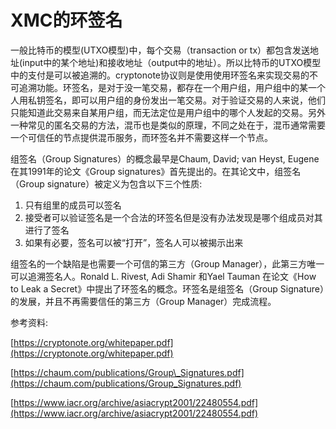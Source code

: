 # XMC的环签名

一般比特币的模型\(UTXO模型\)中，每个交易（transaction or tx）都包含发送地址\(input中的某个地址\)和接收地址（output中的地址）。所以比特币的UTXO模型中的支付是可以被追溯的。cryptonote协议则是使用使用环签名来实现交易的不可追溯功能。环签名，是对于没一笔交易，都存在一个用户组，用户组中的某一个人用私钥签名，即可以用户组的身份发出一笔交易。对于验证交易的人来说，他们只能知道此交易来自某用户组，而无法定位是用户组中的哪个人发起的交易。另外一种常见的匿名交易的方法，混币也是类似的原理，不同之处在于，混币通常需要一个可信任的节点提供混币服务，而环签名并不需要这样一个节点。

组签名（Group Signatures）的概念最早是Chaum, David; van Heyst, Eugene在其1991年的论文《Group signatures》首先提出的。在其论文中，组签名（Group signature）被定义为包含以下三个性质:

1. 只有组里的成员可以签名
2. 接受者可以验证签名是一个合法的环签名但是没有办法发现是哪个组成员对其进行了签名
3. 如果有必要，签名可以被“打开”，签名人可以被揭示出来

组签名的一个缺陷是也需要一个可信的第三方（Group Manager），此第三方唯一可以追溯签名人。Ronald L. Rivest, Adi Shamir 和Yael Tauman 在论文《How to Leak a Secret》中提出了环签名的概念。环签名是组签名（Group Signature）的发展，并且不再需要信任的第三方（Group Manager）完成流程。



参考资料:

[https://cryptonote.org/whitepaper.pdf](https://cryptonote.org/whitepaper.pdf)

[https://chaum.com/publications/Group\_Signatures.pdf](https://chaum.com/publications/Group_Signatures.pdf)

[https://www.iacr.org/archive/asiacrypt2001/22480554.pdf](https://www.iacr.org/archive/asiacrypt2001/22480554.pdf)

